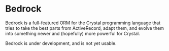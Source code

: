 # Bedrock

Bedrock is a full-featured ORM for the Crystal programming language that
tries to take the best parts from ActiveRecord, adapt them, and evolve
them into something newer and (hopefully) more powerful for Crystal.

Bedrock is under development, and is not yet usable.
